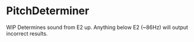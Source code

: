 # PitchDeterminer
WIP
Determines sound from E2 up. Anything below E2 (~86Hz) will output incorrect results.

